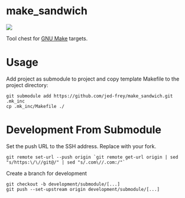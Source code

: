 # make_sandwich

![](https://imgs.xkcd.com/comics/sandwich.png )

Tool chest for [GNU Make](https://www.gnu.org/software/make/) targets.

# Usage

Add project as submodule to project and copy template Makefile to the project directory:

    git submodule add https://github.com/jed-frey/make_sandwich.git .mk_inc
    cp .mk_inc/Makefile ./


# Development From Submodule

Set the push URL to the SSH address. Replace with your fork.

    git remote set-url --push origin `git remote get-url origin | sed "s/https:\/\//git@/" | sed "s/.com\//.com:/"`

Create a branch for development

    git checkout -b development/submodule/[...]
    git push --set-upstream origin development/submodule/[...]

    